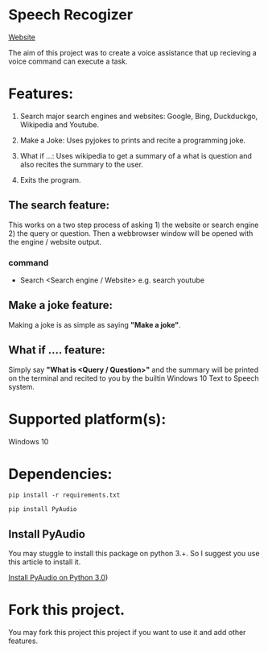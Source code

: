 # Speech Recogizer

[Website](https://equitek.herokuapp.com)

The aim of this project was to create a voice assistance that up recieving a voice command can execute a task.

# Features:
1. Search major search engines and websites: Google, Bing, Duckduckgo, Wikipedia and Youtube.

2. Make a Joke: Uses pyjokes to prints and recite a programming joke.

3. What if ...: Uses wikipedia to get a summary of a what is question and also recites the summary to the user.

4. Exits the program.


## The search feature:
This works on a two step process of asking 1) the website or search engine 2) the query or question. Then a webbrowser window will be opened with the engine / website output.

### command
- Search <Search engine / Website>
	e.g. search youtube

## Make a joke feature:
Making a joke is as simple as saying **"Make a joke"**.

## What if .... feature:
Simply say **"What is <Query / Question>"** and the summary will be printed on the terminal and recited to you by the builtin Windows 10 Text to Speech system.

# Supported platform(s):
Windows 10

# Dependencies:

```
pip install -r requirements.txt
```
```
pip install PyAudio
```

## Install PyAudio
You may stuggle to install this package on python 3.+. So I suggest you use this article to install it.

[Install PyAudio on Python 3.0](https://thetechinfinite.com/2020/07/14/how-to-install-pyaudio-module-in-python-3-0-in-windows/))


# Fork this project.
You may fork this project this project if you want to use it and add other features.